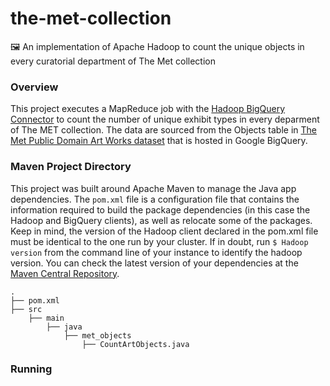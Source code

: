 # the-met-collection
🖼️ An implementation of Apache Hadoop to count the unique objects in every curatorial department of The Met collection

### Overview
This project executes a MapReduce job with the [Hadoop BigQuery Connector](https://github.com/GoogleCloudDataproc/hadoop-connectors) to count the number of unique exhibit types in every deparment of The MET collection. The data are sourced from the Objects table in [The Met Public Domain Art Works dataset](https://console.cloud.google.com/marketplace/product/the-metropolitan-museum-of-art/the-met-public-domain-art-works) that is hosted in Google BigQuery.

### Maven Project Directory 
This project was built around Apache Maven to manage the Java app dependencies. The `pom.xml` file is a configuration file that contains the information required to build the package dependencies (in this case the Hadoop and BigQuery clients), as well as relocate some of the packages. Keep in mind, the version of the Hadoop client declared in the pom.xml file must be identical to the one run by your cluster. If in doubt, run `$ Hadoop version` from the command line of your instance to identify the hadoop version. You can check the latest version of your dependencies at the [Maven Central Repository](https://search.maven.org/).

    .
    ├── pom.xml
    ├── src                   
        ├── main
            ├── java
                ├── met_objects
                    ├── CountArtObjects.java
### Running 

